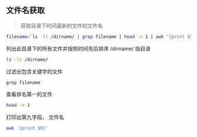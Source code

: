 <!--
 * @Author: your name
 * @Date: 2022-02-10 14:28:52
 * @LastEditTime: 2022-03-03 17:16:25
 * @LastEditors: Please set LastEditors
 * @FilePath: /special-column/docs/shell/base.md
-->
## 文件名获取
> 获取目录下时间最新的文件的文件名
```sh
filename=`ls -lt /dirname/ | grep filename | head -n 1 | awk '{print $9}'`
```

列出此目录下的所有文件并按照时间先后排序 /dirname/ 指目录
```sh
ls -ls /dirname/
```

过滤出包含关键字的文件
```sh
grep filename
```

查看排名第一的文件
```sh
head -n 1
```

打印出第九字段， 文件名
```sh
awk '{print $9}'
```